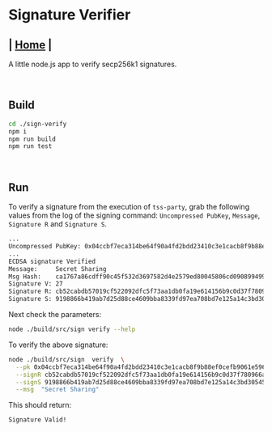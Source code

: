 # Signature Verifier

| [Home](../README.md) |
------------------------

A little node.js app to verify secp256k1 signatures.

<BR />

## Build

```BASH
cd ./sign-verify
npm i
npm run build
npm run test
```

<BR />

## Run

To verify a signature from the execution of ``tss-party``,  grab the following values from the log of the signing command: ``Uncompressed PubKey``, ``Message``, ``Signature R`` and ``Signature S``.

```BASH
...
Uncompressed PubKey: 0x04ccbf7eca314be64f90a4fd2bdd23410c3e1cacb8f9b88ef0cefb9061e596b5d0b9b6787bef0837d62de6a192f6b9c54afc6a6479946008f3e8fc647bedd044e8
...
ECDSA signature Verified
Message:     Secret Sharing
Msg Hash:    ca1767a86cdff90c45f532d3697582d4e2579ed80045806cd090899499f6051e
Signature V: 27
Signature R: cb52cabdb57019cf522092dfc5f73aa1db0fa19e614156b9c0d37f780966ad21
Signature S: 9198866b419ab7d25d88ce4609bba8339fd97ea708bd7e125a14c3bd30545c1
```

Next check the parameters:

```bash
node ./build/src/sign verify --help
```

To verify the above signature:
```bash
node ./build/src/sign  verify  \
  --pk 0x04ccbf7eca314be64f90a4fd2bdd23410c3e1cacb8f9b88ef0cefb9061e596b5d0b9b6787bef0837d62de6a192f6b9c54afc6a6479946008f3e8fc647bedd044e8  \
  --signR cb52cabdb57019cf522092dfc5f73aa1db0fa19e614156b9c0d37f780966ad21  \
  --signS 9198866b419ab7d25d88ce4609bba8339fd97ea708bd7e125a14c3bd30545c1  \
  --msg  "Secret Sharing"
```

This should return:
```BASH
Signature Valid!
```
